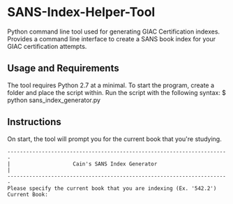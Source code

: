 # SANS-Index-Helper-Tool
Python command line tool used for generating GIAC Certification indexes. Provides a command line interface to create a SANS book index for your GIAC certification attempts.

## Usage and Requirements
The tool requires Python 2.7 at a minimal. To start the program, create a folder and place the script within. Run the script with the following syntax:
$ python sans_index_generator.py

## Instructions
On start, the tool will prompt you for the current book that you're studying.

```
-----------------------------------------------------------------------
|                    Cain's SANS Index Generator                      |
-----------------------------------------------------------------------
Please specify the current book that you are indexing (Ex. '542.2')
Current Book:
```
